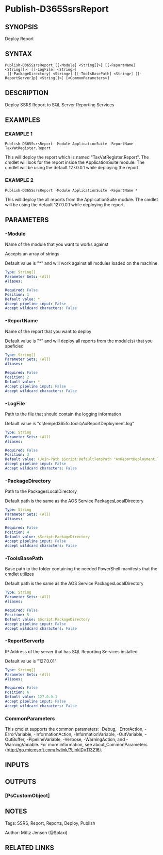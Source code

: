 ﻿---
external help file: d365fo.tools-help.xml
Module Name: d365fo.tools
online version:
schema: 2.0.0
---

# Publish-D365SsrsReport

## SYNOPSIS
Deploy Report

## SYNTAX

```
Publish-D365SsrsReport [[-Module] <String[]>] [[-ReportName] <String[]>] [[-LogFile] <String>]
 [[-PackageDirectory] <String>] [[-ToolsBasePath] <String>] [[-ReportServerIp] <String[]>] [<CommonParameters>]
```

## DESCRIPTION
Deploy SSRS Report to SQL Server Reporting Services

## EXAMPLES

### EXAMPLE 1
```
Publish-D365SsrsReport -Module ApplicationSuite -ReportName TaxVatRegister.Report
```

This will deploy the report which is named "TaxVatRegister.Report".
The cmdlet will look for the report inside the ApplicationSuite module.
The cmdlet will be using the default 127.0.0.1 while deploying the report.

### EXAMPLE 2
```
Publish-D365SsrsReport -Module ApplicationSuite -ReportName *
```

This will deploy the all reports from the ApplicationSuite module.
The cmdlet will be using the default 127.0.0.1 while deploying the report.

## PARAMETERS

### -Module
Name of the module that you want to works against

Accepts an array of strings

Default value is "*" and will work against all modules loaded on the machine

```yaml
Type: String[]
Parameter Sets: (All)
Aliases:

Required: False
Position: 1
Default value: *
Accept pipeline input: False
Accept wildcard characters: False
```

### -ReportName
Name of the report that you want to deploy

Default value is "*" and will deploy all reports from the module(s) that you speficied

```yaml
Type: String[]
Parameter Sets: (All)
Aliases:

Required: False
Position: 2
Default value: *
Accept pipeline input: False
Accept wildcard characters: False
```

### -LogFile
Path to the file that should contain the logging information

Default value is "c:\temp\d365fo.tools\AxReportDeployment.log"

```yaml
Type: String
Parameter Sets: (All)
Aliases:

Required: False
Position: 3
Default value: (Join-Path $Script:DefaultTempPath "AxReportDeployment.log")
Accept pipeline input: False
Accept wildcard characters: False
```

### -PackageDirectory
Path to the PackagesLocalDirectory

Default path is the same as the AOS Service PackagesLocalDirectory

```yaml
Type: String
Parameter Sets: (All)
Aliases:

Required: False
Position: 4
Default value: $Script:PackageDirectory
Accept pipeline input: False
Accept wildcard characters: False
```

### -ToolsBasePath
Base path to the folder containing the needed PowerShell manifests that the cmdlet utilizes

Default path is the same as the AOS Service PackagesLocalDirectory

```yaml
Type: String
Parameter Sets: (All)
Aliases:

Required: False
Position: 5
Default value: $Script:PackageDirectory
Accept pipeline input: False
Accept wildcard characters: False
```

### -ReportServerIp
IP Address of the server that has SQL Reporting Services installed

Default value is "127.0.01"

```yaml
Type: String[]
Parameter Sets: (All)
Aliases:

Required: False
Position: 6
Default value: 127.0.0.1
Accept pipeline input: False
Accept wildcard characters: False
```

### CommonParameters
This cmdlet supports the common parameters: -Debug, -ErrorAction, -ErrorVariable, -InformationAction, -InformationVariable, -OutVariable, -OutBuffer, -PipelineVariable, -Verbose, -WarningAction, and -WarningVariable.
For more information, see about_CommonParameters (http://go.microsoft.com/fwlink/?LinkID=113216).

## INPUTS

## OUTPUTS

### [PsCustomObject]
## NOTES
Tags: SSRS, Report, Reports, Deploy, Publish

Author: Mötz Jensen (@Splaxi)

## RELATED LINKS
